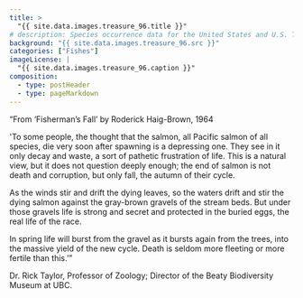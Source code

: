```yaml
---
title: >
  "{{ site.data.images.treasure_96.title }}"
# description: Species occurrence data for the United States and U.S. Territories.
background: "{{ site.data.images.treasure_96.src }}"
categories: ["Fishes"]
imageLicense: |
  "{{ site.data.images.treasure_96.caption }}"
composition:
  - type: postHeader
  - type: pageMarkdown
---
```


“From ‘Fisherman’s Fall’ by Roderick Haig-Brown, 1964

'To some people, the thought that the salmon, all Pacific salmon of all species, die very soon after spawning is a depressing one. They see in it only decay and waste, a sort of pathetic frustration of life. This is a natural view, but it does not question deeply enough; the end of salmon is not death and corruption, but only fall, the autumn of their cycle.

As the winds stir and drift the dying leaves, so the waters drift and stir the dying salmon against the gray-brown gravels of the stream beds. But under those gravels life is strong and secret and protected in the buried eggs, the real life of the race.

In spring life will burst from the gravel as it bursts again from the trees, into the massive yield of the new cycle. Death is seldom more fleeting or more fertile than this.’”

Dr. Rick Taylor, Professor of Zoology; Director of the Beaty Biodiversity Museum at UBC.